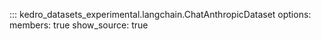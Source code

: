 ::: kedro_datasets_experimental.langchain.ChatAnthropicDataset
    options:
        members: true
        show_source: true
